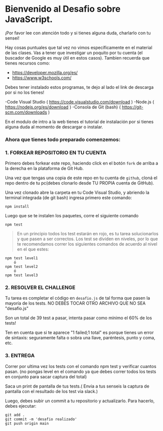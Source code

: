 # Bienvenido al Desafio sobre JavaScript.

¡Por favor lee con atención todo y si tienes alguna duda, charlarlo con tu sensei!

Hay cosas puntuales que tal vez no vimos específicamente en el material de las clases.
Vas a tener que investigar un poquito por tu cuenta (el buscador de Google es muy útil en estos casos).
Tambien recuerda que tienes recursos como:
- https://developer.mozilla.org/es/
- https://www.w3schools.com/


Debes tener instalado estos programas, te dejo al lado el link de descarga por si no los tienes!

-Code Visual Studio ( https://code.visualstudio.com/download )
-Node.js  ( https://nodejs.org/es/download )
-Consola de Git (bash) ( https://git-scm.com/downloads )  

En el modulo de intro a la web tienes el tutorial de instalación por si tienes alguna duda al momento de descargar o instalar.



### Ahora que tienes todo preparado comenzemos:
### 1. FORKEAR REPOSITORIO EN TU CUENTA

Primero debes forkear este repo, haciendo click en el botón `fork` de arriba a la derecha en la plataforma de Git Hub.
  
Una vez que tengas una copia de este repo en tu cuenta de `github`, cloná el repo dentro de tu pc(debes clonarlo desde TU PROPIA cuenta de GitHub). 

Una vez clonado abre la carpeta en tu Code Visual Studio, y abriendo la terminal integrada (de git bash) ingresa primero este comando:

    npm install

Luego que se te instalen los paquetes, corre el siguiente comando

    npm test

> En un principio todos los test estarán en rojo, es tu tarea solucionarlos y que pasen a ser correctos.
> Los test se dividen en niveles, por lo que te recomendamos correr los siguientes comandos de acuerdo al nivel en el que estes:


    npm test level1
        ó
    npm test level2
        ó
    npm test level3



### 2. RESOLVER EL CHALLENGE

Tu tarea es completar el código en `desafio.js` de tal forma que pasen la mayoría de los tests.
NO DEBES TOCAR OTRO ARCHIVO QUE NO SEA "desafio.js"

Son un total de 39 test a pasar, intenta pasar como mínimo el 60% de los tests!

Ten en cuenta que si te aparece "1 failed;1 total" es porque tienes un error de sintaxis: seguramente falta o sobra una llave, paréntesis, punto y coma, etc.



### 3. ENTREGA

Correr por ultima vez los tests con el comando npm test y verificar cuantos pasan. (no pongas level en el comando ya que debes correr todos los tests en conjunto para sacar captura del total)


Saca un print de pantalla de tus tests.( Envia a tus senseis la captura de pantalla con el resultado de los test via slack.)

Luego, debes subir un commit a tu repositorio y actualizarlo. Para hacerlo, debes ejecutar:

    git add .
    git commit -m 'desafio realizado'
    git push origin main



